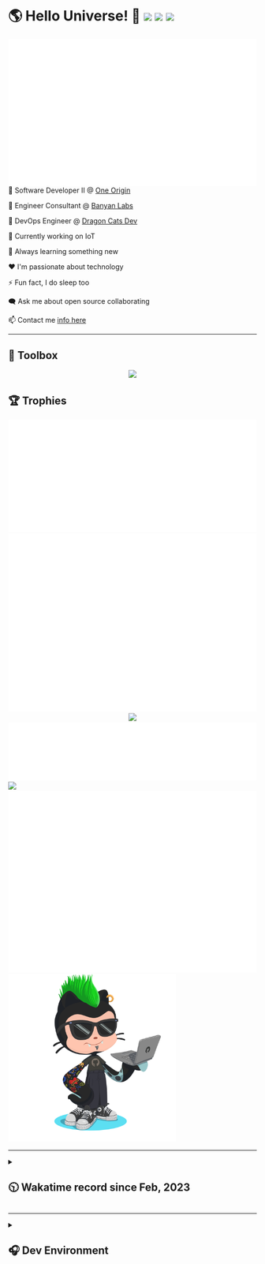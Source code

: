 <h1>🌎 Hello Universe! 👋
<img src='https://wakatime.com/badge/user/a61fe4dd-5464-48ee-825a-134d74f90884.svg?style=flat-square'>
<img src='https://api.visitorbadge.io/api/visitors?path=https%3A%2F%2Fgithub.com%2Fjmclain-origin&countColor=&style=flat-square' height='22'>
<img src='https://img.shields.io/github/followers/jmclain-origin?label=Followers&style=flat-square' height='22'>
</h1>

<img align='right' src='./assets/metrics.base.svg'>

💼 Software Developer II @ [One Origin](https://oneorigin.us/)

💼 Engineer Consultant @ [Banyan Labs](https://banyanlabs.io/)

💼 DevOps Engineer @ [Dragon Cats Dev](https://DragonCats.dev/ "visit")

🔭 Currently working on IoT

🌱 Always learning something new

❤️ I'm passionate about technology

⚡ Fun fact, I do sleep too

🗨️ Ask me about open source collaborating

📫 Contact me [info here](https://www.joshmclain.com/#contact)

---

## 🧰 Toolbox

<p align="center">
  <a href="https://skillicons.dev">
    <img src="https://skillicons.dev/icons?i=md,html,css,js,regex,sass,tailwind,ts,react,styledcomponents,redux,next,gatsby,remix,vue,nuxt,nodejs,express,mongodb,jest,webpack,vite,rollup,docker,nginx,aws,heroku,vercel,netlify,linux,bash,powershell,vim,git,githubactions,github,gitlab,vscode,idea,maven,gradle,java,spring&theme=dark" />
  </a>
</p>

## 🏆 Trophies

<div align='center'>
<img src='./assets/metrics.plugin.achievements.compact.svg'>
<img src='./assets/metrics.plugin.habits.charts.svg'>
<img src='https://github-profile-trophy.vercel.app/?username=jmclain-origin&theme=darkhub&no-frame=true&margin-w=10'>
</div>

<div align=''>
<img src='./assets/metrics.plugin.habits.facts.svg'>
<img src='https://streak-stats.demolab.com?user=jmclain-origin&theme=dark' width='340'>
<div>
</div>

<img src='./assets/metrics.plugin.wakatime.svg'>
<img src='./assets/octocat.png' width='340'>
<!-- <img src='./assets/metrics.plugin.code.svg'> -->
</div>

---

<details>
<summary>

## 🕥 Wakatime record since Feb, 2023

</summary>

<!--START_SECTION:waka-->
![Code Time](http://img.shields.io/badge/Code%20Time-377%20hrs%2024%20mins-blue)

![Profile Views](http://img.shields.io/badge/Profile%20Views-12-blue)

**🐱 My GitHub Data** 

> 📦 131.2 kB Used in GitHub's Storage 
 > 
> 🏆 591 Contributions in the Year 2023
 > 
> 🚫 Not Opted to Hire
 > 
> 📜 20 Public Repositories 
 > 
> 🔑 25 Private Repositories 
 > 
**I'm an Early 🐤** 

```text
🌞 Morning                1336 commits        █████░░░░░░░░░░░░░░░░░░░░   21.69 % 
🌆 Daytime                2452 commits        ██████████░░░░░░░░░░░░░░░   39.81 % 
🌃 Evening                1623 commits        ███████░░░░░░░░░░░░░░░░░░   26.35 % 
🌙 Night                  749 commits         ███░░░░░░░░░░░░░░░░░░░░░░   12.16 % 
```
📅 **I'm Most Productive on Monday** 

```text
Monday                   1275 commits        █████░░░░░░░░░░░░░░░░░░░░   20.70 % 
Tuesday                  1020 commits        ████░░░░░░░░░░░░░░░░░░░░░   16.56 % 
Wednesday                1203 commits        █████░░░░░░░░░░░░░░░░░░░░   19.53 % 
Thursday                 531 commits         ██░░░░░░░░░░░░░░░░░░░░░░░   08.62 % 
Friday                   848 commits         ███░░░░░░░░░░░░░░░░░░░░░░   13.77 % 
Saturday                 712 commits         ███░░░░░░░░░░░░░░░░░░░░░░   11.56 % 
Sunday                   571 commits         ██░░░░░░░░░░░░░░░░░░░░░░░   09.27 % 
```


📊 **This Week I Spent My Time On** 

```text
🕑︎ Time Zone: America/Phoenix

💬 Programming Languages: 
TypeScript               11 hrs 59 mins      ███████████████░░░░░░░░░░   58.60 % 
Markdown                 2 hrs 35 mins       ███░░░░░░░░░░░░░░░░░░░░░░   12.65 % 
Java                     1 hr 35 mins        ██░░░░░░░░░░░░░░░░░░░░░░░   07.78 % 
JavaScript               1 hr 15 mins        ██░░░░░░░░░░░░░░░░░░░░░░░   06.18 % 
Text                     41 mins             █░░░░░░░░░░░░░░░░░░░░░░░░   03.41 % 

🔥 Editors: 
IntelliJ                 11 hrs 32 mins      ██████████████░░░░░░░░░░░   56.43 % 
VS Code                  8 hrs 54 mins       ███████████░░░░░░░░░░░░░░   43.57 % 

💻 Operating System: 
Mac                      19 hrs 58 mins      ████████████████████████░   97.67 % 
Windows                  28 mins             █░░░░░░░░░░░░░░░░░░░░░░░░   02.33 % 
```

**I Mostly Code in JavaScript** 

```text
JavaScript               26 repos            ████████████░░░░░░░░░░░░░   48.15 % 
TypeScript               15 repos            ███████░░░░░░░░░░░░░░░░░░   27.78 % 
Vue                      2 repos             █░░░░░░░░░░░░░░░░░░░░░░░░   03.70 % 
Java                     2 repos             █░░░░░░░░░░░░░░░░░░░░░░░░   03.70 % 
Dockerfile               1 repo              ░░░░░░░░░░░░░░░░░░░░░░░░░   01.85 % 
```




 Last Updated on 25/05/2023 18:35:44 UTC
<!--END_SECTION:waka-->

</details>

---

<details>
<summary>

## 🎧 Dev Environment

</summary>

> ### _I'm not a player 🐱 I just code a lot..._

<div align='center'>
<img src='https://spotify-github-profile.vercel.app/api/view?uid=31knnovcfatt7mqmu6yaa5htulxi&cover_image=true&theme=default&show_offline=false&background_color=121212' width='420'>
<img src='https://spotify-recently-played-readme.vercel.app/api?user=31knnovcfatt7mqmu6yaa5htulxi&width=400&count=10'>
</div>
</details>

<!-- ## Memes

who doesn't love memes?

![obi one](./assets/unfilimar_obi.jpg) -->

<!-- <div align='center'>
<img src='https://www.data-card-for-spotify.com/api/card?user_id=31knnovcfatt7mqmu6yaa5htulxi&hide_playing=1&hide_recents=1&limit=10&custom_title=jmclain-origin%20Spotify%20Data'>
</div> -->
